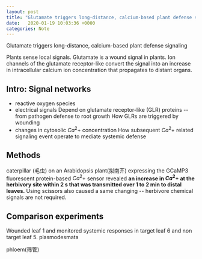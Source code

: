```yaml
---
layout: post
title: "Glutamate triggers long-distance, calcium-based plant defense signaling"
date:   2020-01-19 10:03:36 +0000
categories: Note
---
```


Glutamate triggers long-distance, calcium-based plant defense signaling

Plants sense local signals.
Glutamate is a wound signal in plants.
Ion channels of the glutamate receptor-like convert the signal into an increase in intracellular calcium ion concentration that propagates to distant organs.

## Intro: Signal networks
- reactive oxygen species
- electrical signals
	Depend on glutamate receptor-like (GLR) proteins -- from pathogen defense to root growth
	How GLRs are triggered by wounding
- changes in cytosolic $Ca^2+$ concentration
	How subsequent $Ca^2+$ related signaling event operate to mediate systemic defense

## Methods
caterpillar (毛虫) on an Arabidopsis plant(拟南芥) expressing the GCaMP3 fluorescent protein-based $Ca^2+$ sensor revealed **an increase in $Ca^2+$ at the herbivory site within 2 s that was transmitted over 1 to 2 min to distal leaves.**
Using scissors also caused a same changing -- herbivore chemical signals are not required.

## Comparison experiments
Wounded leaf 1 and monitored systemic responses in target leaf 6 and non target leaf 5.
plasmodesmata

phloem(筛管)









